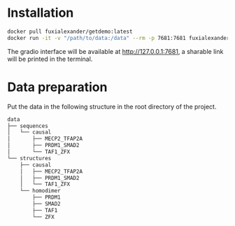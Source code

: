 # Installation
```bash
docker pull fuxialexander/getdemo:latest
docker run -it -v "/path/to/data:/data" --rm -p 7681:7681 fuxialexander/getdemo
```
The gradio interface will be available at http://127.0.0.1:7681, a sharable link will be printed in the terminal.

# Data preparation
Put the data in the following structure in the root directory of the project.
```bash
data
├── sequences
│   └── causal
│       ├── MECP2_TFAP2A
│       ├── PRDM1_SMAD2
│       └── TAF1_ZFX
└── structures
    ├── causal
    │   ├── MECP2_TFAP2A
    │   ├── PRDM1_SMAD2
    │   └── TAF1_ZFX
    └── homodimer
        ├── PRDM1
        ├── SMAD2
        ├── TAF1
        └── ZFX
```